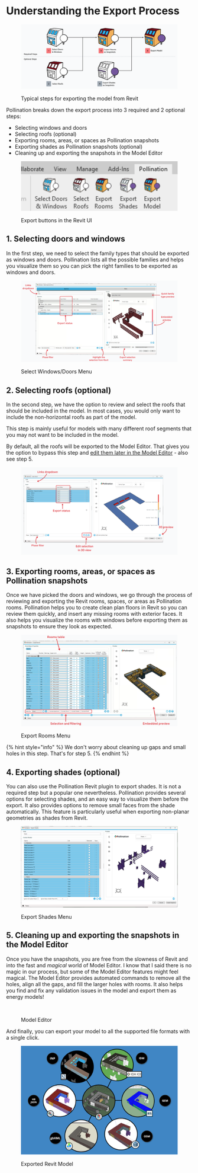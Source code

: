 # Understanding the Export Process

<figure><img src="../../.gitbook/assets/image (55).png" alt=""><figcaption><p>Typical steps for exporting the model from Revit</p></figcaption></figure>

Pollination breaks down the export process into 3 required and 2 optional steps:

* Selecting windows and doors
* Selecting roofs (optional)
* Exporting rooms, areas, or spaces as Pollination snapshots
* Exporting shades as Pollination snapshots (optional)
* Cleaning up and exporting the snapshots in the Model Editor

<figure><img src="../../.gitbook/assets/image (46).png" alt=""><figcaption><p>Export buttons in the Revit UI</p></figcaption></figure>

## 1. Selecting doors and windows

In the first step, we need to select the family types that should be exported as windows and doors. Pollination lists all the possible families and helps you visualize them so you can pick the right families to be exported as windows and doors.

<figure><img src="../../.gitbook/assets/image (6).png" alt=""><figcaption><p>Select Windows/Doors Menu</p></figcaption></figure>

## 2. Selecting roofs (optional)

In the second step, we have the option to review and select the roofs that should be included in the model. In most cases, you would only want to include the non-horizontal roofs as part of the model.

This step is mainly useful for models with many different roof segments that you may not want to be included in the model.

By default, all the roofs will be exported to the Model Editor. That gives you the option to bypass this step and [edit them later in the Model Editor](../../model-editor/workflows/editing-roofs.md) - also see step 5.

<figure><img src="../../.gitbook/assets/image (44).png" alt=""><figcaption></figcaption></figure>

## 3. Exporting rooms, areas, or spaces as Pollination snapshots

Once we have picked the doors and windows, we go through the process of reviewing and exporting the Revit rooms, spaces, or areas as Pollination rooms. Pollination helps you to create clean plan floors in Revit so you can review them quickly, and insert any missing rooms with exterior faces. It also helps you visualize the rooms with windows before exporting them as snapshots to ensure they look as expected.

<figure><img src="../../.gitbook/assets/image (7).png" alt=""><figcaption><p>Export Rooms Menu</p></figcaption></figure>

{% hint style="info" %}
We don't worry about cleaning up gaps and small holes in this step. That's for step 5.
{% endhint %}

## 4. Exporting shades (optional)

You can also use the Pollination Revit plugin to export shades. It is not a required step but a popular one nevertheless. Pollination provides several options for selecting shades, and an easy way to visualize them before the export. It also provides options to remove small faces from the shade automatically. This feature is particularly useful when exporting non-planar geometries as shades from Revit.

<figure><img src="../../.gitbook/assets/image (9).png" alt=""><figcaption><p>Export Shades Menu</p></figcaption></figure>

## 5. Cleaning up and exporting the snapshots in the Model Editor

Once you have the snapshots, you are free from the slowness of Revit and into the fast and _magical_ world of Model Editor. I know that I said there is no magic in our process, but some of the Model Editor features might feel magical. The Model Editor provides automated commands to remove all the holes, align all the gaps, and fill the larger holes with rooms. It also helps you find and fix any validation issues in the model and export them as energy models!

<figure><img src="https://lh7-rt.googleusercontent.com/slidesz/AGV_vUe5OTyXZlK8K602zCHUaAM1GdePmCBeAUT8BDcvOktrfh94RbpawhVzYVOhmgKTwxEH-QCKWRC47GiyEomXh9uaaRV93CacL-DXRaDOI4VAl8V7DafXZtJkPbpfRMPVXqUvXRGZ_fQAfmxKml6ML_voj9PzIu4=s2048?key=69VFaahfemNak-Zx-4pI2w" alt=""><figcaption><p>Model Editor</p></figcaption></figure>

And finally, you can export your model to all the supported file formats with a single click.

<figure><img src="../../.gitbook/assets/image (8).png" alt=""><figcaption><p>Exported Revit Model</p></figcaption></figure>

